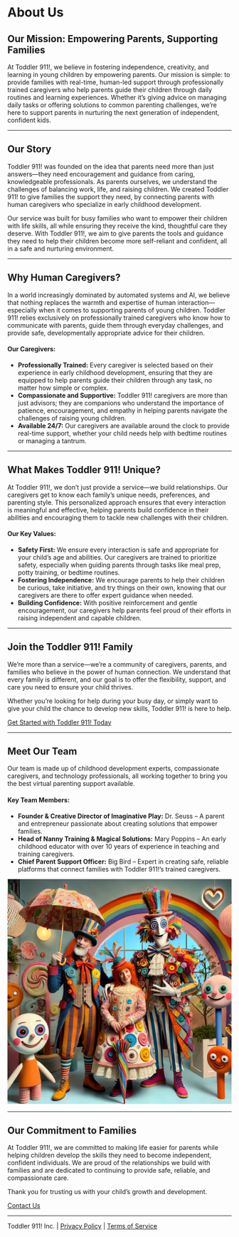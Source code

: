 # About Us

## Our Mission: Empowering Parents, Supporting Families

At Toddler 911!, we believe in fostering independence, creativity, and learning in young children by empowering parents. Our mission is simple: to provide families with real-time, human-led support through professionally trained caregivers who help parents guide their children through daily routines and learning experiences. Whether it’s giving advice on managing daily tasks or offering solutions to common parenting challenges, we’re here to support parents in nurturing the next generation of independent, confident kids.

---

## Our Story

Toddler 911! was founded on the idea that parents need more than just answers—they need encouragement and guidance from caring, knowledgeable professionals. As parents ourselves, we understand the challenges of balancing work, life, and raising children. We created Toddler 911! to give families the support they need, by connecting parents with human caregivers who specialize in early childhood development.

Our service was built for busy families who want to empower their children with life skills, all while ensuring they receive the kind, thoughtful care they deserve. With Toddler 911!, we aim to give parents the tools and guidance they need to help their children become more self-reliant and confident, all in a safe and nurturing environment.

---

## Why Human Caregivers?

In a world increasingly dominated by automated systems and AI, we believe that nothing replaces the warmth and expertise of human interaction—especially when it comes to supporting parents of young children. Toddler 911! relies exclusively on professionally trained caregivers who know how to communicate with parents, guide them through everyday challenges, and provide safe, developmentally appropriate advice for their children.

#### Our Caregivers:
- **Professionally Trained:** Every caregiver is selected based on their experience in early childhood development, ensuring that they are equipped to help parents guide their children through any task, no matter how simple or complex.
- **Compassionate and Supportive:** Toddler 911! caregivers are more than just advisors; they are companions who understand the importance of patience, encouragement, and empathy in helping parents navigate the challenges of raising young children.
- **Available 24/7:** Our caregivers are available around the clock to provide real-time support, whether your child needs help with bedtime routines or managing a tantrum.

---

## What Makes Toddler 911! Unique?

At Toddler 911!, we don’t just provide a service—we build relationships. Our caregivers get to know each family’s unique needs, preferences, and parenting style. This personalized approach ensures that every interaction is meaningful and effective, helping parents build confidence in their abilities and encouraging them to tackle new challenges with their children.

#### Our Key Values:
- **Safety First:** We ensure every interaction is safe and appropriate for your child’s age and abilities. Our caregivers are trained to prioritize safety, especially when guiding parents through tasks like meal prep, potty training, or bedtime routines.
- **Fostering Independence:** We encourage parents to help their children be curious, take initiative, and try things on their own, knowing that our caregivers are there to offer expert guidance when needed.
- **Building Confidence:** With positive reinforcement and gentle encouragement, our caregivers help parents feel proud of their efforts in raising independent and capable children.

---

## Join the Toddler 911! Family

We’re more than a service—we’re a community of caregivers, parents, and families who believe in the power of human connection. We understand that every family is different, and our goal is to offer the flexibility, support, and care you need to ensure your child thrives.

Whether you’re looking for help during your busy day, or simply want to give your child the chance to develop new skills, Toddler 911! is here to help.

[Get Started with Toddler 911! Today](#)

---

## Meet Our Team

Our team is made up of childhood development experts, compassionate caregivers, and technology professionals, all working together to bring you the best virtual parenting support available.

#### Key Team Members:
- **Founder & Creative Director of Imaginative Play:** Dr. Seuss – A parent and entrepreneur passionate about creating solutions that empower families.
- **Head of Nanny Training & Magical Solutions:** Mary Poppins – An early childhood educator with over 10 years of experience in teaching and training caregivers.
- **Chief Parent Support Officer:** Big Bird – Expert in creating safe, reliable platforms that connect families with Toddler 911!’s trained caregivers.

![Toddler 911! Team Photo](https://raw.githubusercontent.com/ruskibenya/toddler-911/main/assets/images/team-photo.webp)

---

## Our Commitment to Families

At Toddler 911!, we are committed to making life easier for parents while helping children develop the skills they need to become independent, confident individuals. We are proud of the relationships we build with families and are dedicated to continuing to provide safe, reliable, and compassionate care.

Thank you for trusting us with your child’s growth and development.

[Contact Us](#)

---

Toddler 911! Inc. | [Privacy Policy](#) | [Terms of Service](#)
